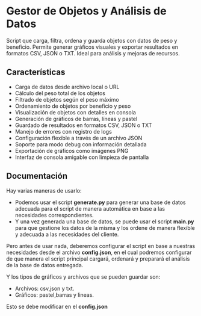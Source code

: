 
# Gestor de Objetos y Análisis de Datos

Script que carga, filtra, ordena y guarda objetos con datos de peso y beneficio. Permite generar gráficos visuales y exportar resultados en formatos CSV, JSON o TXT. Ideal para análisis y mejoras de recursos.




## Características

- Carga de datos desde archivo local o URL
- Cálculo del peso total de los objetos
- Filtrado de objetos según el peso máximo
- Ordenamiento de objetos por beneficio y peso
- Visualización de objetos con detalles en consola
- Generación de gráficos de barras, líneas y pastel
- Guardado de resultados en formatos CSV, JSON o TXT
- Manejo de errores con registro de logs
- Configuración flexible a través de un archivo JSON
- Soporte para modo debug con información detallada
- Exportación de gráficos como imágenes PNG
- Interfaz de consola amigable con limpieza de pantalla



## Documentación

Hay varias maneras de usarlo:

- Podemos usar el script **generate.py** para generar una base de datos adecuada para el script de manera automática en base a las necesidades correspondientes.
- Y una vez generada una base de datos, se puede usar el script **main.py** para que gestione los datos de la misma y los ordene de manera flexible y adecuada a las necesidades del cliente.

Pero antes de usar nada, deberemos configurar el script en base a nuestras necesidades desde el archivo **config.json**, en el cual podremos configurar de que manera el script principal cargará, ordenará y preparará el análisis de la base de datos entregada.

Y los tipos de gráficos y archivos que se pueden guardar son:

- Archivos: csv,json y txt.
- Gráficos: pastel,barras y lineas.

Esto se debe modificar en el **config.json**